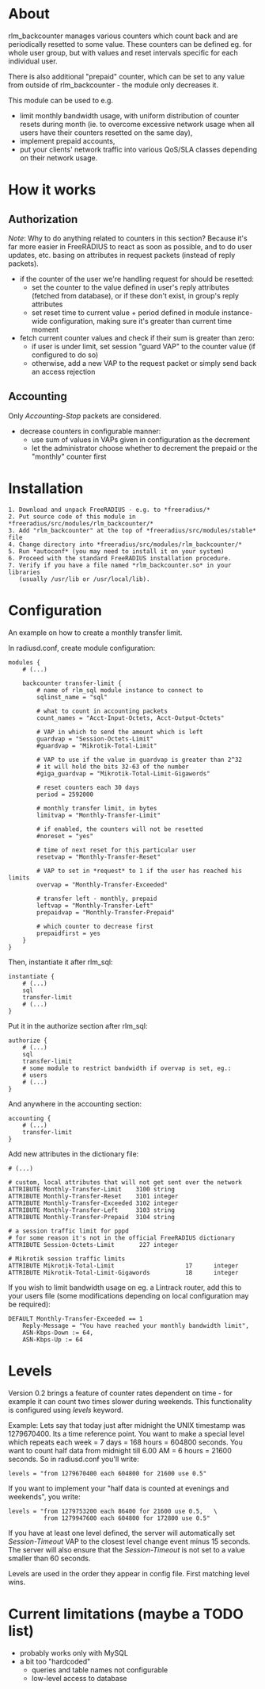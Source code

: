 About
=====

rlm_backcounter manages various counters which count back and are periodically
resetted to some value. These counters can be defined eg. for whole user group,
but with values and reset intervals specific for each individual user.

There is also additional "prepaid" counter, which can be set to any value from
outside of rlm_backcounter - the module only decreases it.

This module can be used to e.g.

  * limit monthly bandwidth usage, with uniform distribution of counter resets
    during month (ie. to overcome excessive network usage when all users have
    their counters resetted on the same day),
  * implement prepaid accounts,
  * put your clients' network traffic into various QoS/SLA classes depending on
    their network usage.

How it works
============

Authorization
-------------

_Note_: Why to do anything related to counters in this section? Because it's far
more easier in FreeRADIUS to react as soon as possible, and to do user updates,
etc. basing on attributes in request packets (instead of reply packets).

* if the counter of the user we're handling request for should be resetted:
    * set the counter to the value defined in user's reply attributes
      (fetched from database), or if these don't exist, in group's reply
      attributes
    * set reset time to current value + period defined in module
      instance-wide configuration, making sure it's greater than current
      time moment
* fetch current counter values and check if their sum is greater than
  zero:
    * if user is under limit, set session "guard VAP" to the counter
      value (if configured to do so)
    * otherwise, add a new VAP to the request packet or simply send back
      an access rejection

Accounting
----------

Only _Accounting-Stop_ packets are considered.

* decrease counters in configurable manner:
     * use sum of values in VAPs given in configuration as the decrement
     * let the administrator choose whether to decrement the prepaid or the
       "monthly" counter first

Installation
============

    1. Download and unpack FreeRADIUS - e.g. to *freeradius/*
    2. Put source code of this module in *freeradius/src/modules/rlm_backcounter/*
    3. Add "rlm_backcounter" at the top of *freeradius/src/modules/stable* file
    4. Change directory into *freeradius/src/modules/rlm_backcounter/*
    5. Run *autoconf* (you may need to install it on your system)
    6. Proceed with the standard FreeRADIUS installation procedure.
    7. Verify if you have a file named *rlm_backcounter.so* in your libraries
       (usually /usr/lib or /usr/local/lib).

Configuration
=============

An example on how to create a monthly transfer limit.

In radiusd.conf, create module configuration:

    modules {
        # (...)

        backcounter transfer-limit {
            # name of rlm_sql module instance to connect to
            sqlinst_name = "sql"

            # what to count in accounting packets
            count_names = "Acct-Input-Octets, Acct-Output-Octets"

            # VAP in which to send the amount which is left
            guardvap = "Session-Octets-Limit"
            #guardvap = "Mikrotik-Total-Limit"

            # VAP to use if the value in guardvap is greater than 2^32
            # it will hold the bits 32-63 of the number
            #giga_guardvap = "Mikrotik-Total-Limit-Gigawords"

            # reset counters each 30 days
            period = 2592000

            # monthly transfer limit, in bytes
            limitvap = "Monthly-Transfer-Limit"

            # if enabled, the counters will not be resetted
            #noreset = "yes"

            # time of next reset for this particular user
            resetvap = "Monthly-Transfer-Reset"

            # VAP to set in *request* to 1 if the user has reached his limits
            overvap = "Monthly-Transfer-Exceeded"

            # transfer left - monthly, prepaid
            leftvap = "Monthly-Transfer-Left"
            prepaidvap = "Monthly-Transfer-Prepaid"

            # which counter to decrease first
            prepaidfirst = yes
        }
    }

Then, instantiate it after rlm_sql:

    instantiate {
        # (...)
        sql
        transfer-limit
        # (...)
    }

Put it in the authorize section after rlm_sql:

    authorize {
        # (...)
        sql
        transfer-limit
        # some module to restrict bandwidth if overvap is set, eg.:
        # users
        # (...)
    }

And anywhere in the accounting section:

    accounting {
        # (...)
        transfer-limit
    }

Add new attributes in the dictionary file:

    # (...)

    # custom, local attributes that will not get sent over the network
    ATTRIBUTE Monthly-Transfer-Limit    3100 string
    ATTRIBUTE Monthly-Transfer-Reset    3101 integer
    ATTRIBUTE Monthly-Transfer-Exceeded 3102 integer
    ATTRIBUTE Monthly-Transfer-Left     3103 string
    ATTRIBUTE Monthly-Transfer-Prepaid  3104 string

    # a session traffic limit for pppd
    # for some reason it's not in the official FreeRADIUS dictionary
    ATTRIBUTE Session-Octets-Limit       227 integer

    # Mikrotik session traffic limits
    ATTRIBUTE Mikrotik-Total-Limit                    17      integer
    ATTRIBUTE Mikrotik-Total-Limit-Gigawords          18      integer

If you wish to limit bandwidth usage on eg. a Lintrack router, add this to your
users file (some modifications depending on local configuration may be
required):

    DEFAULT Monthly-Transfer-Exceeded == 1
        Reply-Message = "You have reached your monthly bandwidth limit",
        ASN-Kbps-Down := 64,
        ASN-Kbps-Up := 64

Levels
======

Version 0.2 brings a feature of counter rates dependent on time - for example it
can count two times slower during weekends. This functionality is configured
using *levels* keyword.

Example: Lets say that today just after midnight the UNIX timestamp was
1279670400. Its a time reference point. You want to make a special level which
repeats each week = 7 days = 168 hours = 604800 seconds. You want to count half
data from midnight till 6.00 AM = 6 hours = 21600 seconds. So in radiusd.conf
you'll write:

    levels = "from 1279670400 each 604800 for 21600 use 0.5"

If you want to implement your "half data is counted at evenings and weekends",
you write:

    levels = "from 1279753200 each 86400 for 21600 use 0.5,   \
              from 1279947600 each 604800 for 172800 use 0.5"

If you have at least one level defined, the server will automatically set
*Session-Timeout* VAP to the closest level change event minus 15 seconds. The
server will also ensure that the *Session-Timeout* is not set to a value smaller
than 60 seconds.

Levels are used in the order they appear in config file. First matching level
wins.

Current limitations (maybe a TODO list)
=======================================

* probably works only with MySQL
* a bit too "hardcoded"
    * queries and table names not configurable
    * low-level access to database
